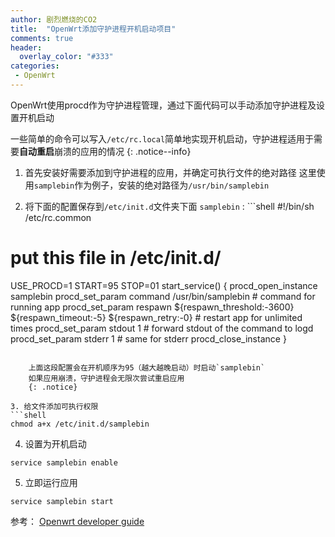 ```yaml
---
author: 剧烈燃烧的CO2
title:  "OpenWrt添加守护进程开机启动项目"
comments: true
header:
  overlay_color: "#333"
categories: 
 - OpenWrt
---
```


OpenWrt使用procd作为守护进程管理，通过下面代码可以手动添加守护进程及设置开机启动

一些简单的命令可以写入`/etc/rc.local`简单地实现开机启动，守护进程适用于需要**自动重启**崩溃的应用的情况
{: .notice--info}

1. 首先安装好需要添加到守护进程的应用，并确定可执行文件的绝对路径
这里使用`samplebin`作为例子，安装的绝对路径为`/usr/bin/samplebin`

2. 将下面的配置保存到`/etc/init.d`文件夹下面
`samplebin`
: ```shell
#!/bin/sh /etc/rc.common
# put this file in /etc/init.d/
USE_PROCD=1
START=95
STOP=01
start_service() {
    procd_open_instance samplebin
    procd_set_param command /usr/bin/samplebin # command for running app
    procd_set_param respawn ${respawn_threshold:-3600} ${respawn_timeout:-5} ${respawn_retry:-0} # restart app for unlimited times
    procd_set_param stdout 1 # forward stdout of the command to logd
    procd_set_param stderr 1 # same for stderr
    procd_close_instance
}
```  

    上面这段配置会在开机顺序为95（越大越晚启动）时启动`samplebin`  
    如果应用崩溃，守护进程会无限次尝试重启应用
    {: .notice}

3. 给文件添加可执行权限
```shell
chmod a+x /etc/init.d/samplebin
```

4. 设置为开机启动
```shell
service samplebin enable
```

5. 立即运行应用
```shell
service samplebin start
```  

参考： [Openwrt developer guide](https://openwrt.org/docs/guide-developer/procd-init-scripts)


